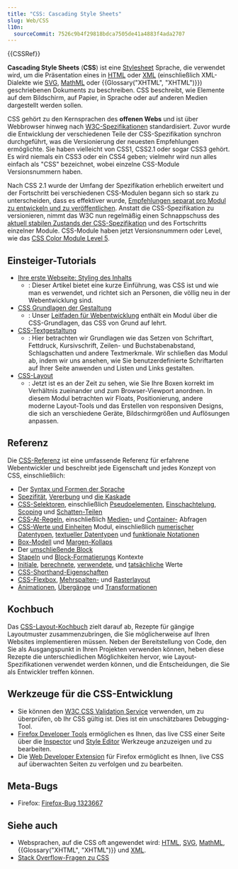 ```yaml
---
title: "CSS: Cascading Style Sheets"
slug: Web/CSS
l10n:
  sourceCommit: 7526c9b4f29818bdca7505de41a4883f4ada2707
---
```


{{CSSRef}}

**Cascading Style Sheets** (**CSS**) ist eine [Stylesheet](/de/docs/Web/API/StyleSheet) Sprache, die verwendet wird, um die Präsentation eines in [HTML](/de/docs/Web/HTML) oder [XML](/de/docs/Web/XML/Guides/XML_introduction) (einschließlich XML-Dialekte wie [SVG](/de/docs/Web/SVG), [MathML](/de/docs/Web/MathML) oder {{Glossary("XHTML", "XHTML")}}) geschriebenen Dokuments zu beschreiben. CSS beschreibt, wie Elemente auf dem Bildschirm, auf Papier, in Sprache oder auf anderen Medien dargestellt werden sollen.

CSS gehört zu den Kernsprachen des **offenen Webs** und ist über Webbrowser hinweg nach [W3C-Spezifikationen](https://www.w3.org/Style/CSS/#specs) standardisiert. Zuvor wurde die Entwicklung der verschiedenen Teile der CSS-Spezifikation synchron durchgeführt, was die Versionierung der neuesten Empfehlungen ermöglichte. Sie haben vielleicht von CSS1, CSS2.1 oder sogar CSS3 gehört. Es wird niemals ein CSS3 oder ein CSS4 geben; vielmehr wird nun alles einfach als "CSS" bezeichnet, wobei einzelne CSS-Module Versionsnummern haben.

Nach CSS 2.1 wurde der Umfang der Spezifikation erheblich erweitert und der Fortschritt bei verschiedenen CSS-Modulen begann sich so stark zu unterscheiden, dass es effektiver wurde, [Empfehlungen separat pro Modul zu entwickeln und zu veröffentlichen](https://www.w3.org/Style/CSS/current-work). Anstatt die CSS-Spezifikation zu versionieren, nimmt das W3C nun regelmäßig einen Schnappschuss des [aktuell stabilen Zustands der CSS-Spezifikation](https://www.w3.org/TR/css/) und des Fortschritts einzelner Module. CSS-Module haben jetzt Versionsnummern oder Level, wie das [CSS Color Module Level 5](https://drafts.csswg.org/css-color-5/).

## Einsteiger-Tutorials

- [Ihre erste Webseite: Styling des Inhalts](/de/docs/Learn_web_development/Getting_started/Your_first_website/Styling_the_content)
  - : Dieser Artikel bietet eine kurze Einführung, was CSS ist und wie man es verwendet, und richtet sich an Personen, die völlig neu in der Webentwicklung sind.
- [CSS Grundlagen der Gestaltung](/de/docs/Learn_web_development/Core/Styling_basics)
  - : Unser [Leitfaden für Webentwicklung](/de/docs/Learn_web_development) enthält ein Modul über die CSS-Grundlagen, das CSS von Grund auf lehrt.
- [CSS-Textgestaltung](/de/docs/Learn_web_development/Core/Text_styling)
  - : Hier betrachten wir Grundlagen wie das Setzen von Schriftart, Fettdruck, Kursivschrift, Zeilen- und Buchstabenabstand, Schlagschatten und andere Textmerkmale. Wir schließen das Modul ab, indem wir uns ansehen, wie Sie benutzerdefinierte Schriftarten auf Ihrer Seite anwenden und Listen und Links gestalten.
- [CSS-Layout](/de/docs/Learn_web_development/Core/CSS_layout)
  - : Jetzt ist es an der Zeit zu sehen, wie Sie Ihre Boxen korrekt im Verhältnis zueinander und zum Browser-Viewport anordnen. In diesem Modul betrachten wir Floats, Positionierung, andere moderne Layout-Tools und das Erstellen von responsiven Designs, die sich an verschiedene Geräte, Bildschirmgrößen und Auflösungen anpassen.

## Referenz

Die [CSS-Referenz](/de/docs/Web/CSS/Reference) ist eine umfassende Referenz für erfahrene Webentwickler und beschreibt jede Eigenschaft und jedes Konzept von CSS, einschließlich:

- Der [Syntax und Formen der Sprache](/de/docs/Web/CSS/CSS_syntax/Syntax)
- [Spezifität](/de/docs/Web/CSS/CSS_cascade/Specificity), [Vererbung](/de/docs/Web/CSS/CSS_cascade/Inheritance) und [die Kaskade](/de/docs/Web/CSS/CSS_cascade/Cascade)
- [CSS-Selektoren](/de/docs/Web/CSS/CSS_selectors), einschließlich [Pseudoelementen](/de/docs/Web/CSS/CSS_pseudo-elements), [Einschachtelung](/de/docs/Web/CSS/CSS_nesting), [Scoping](/de/docs/Web/CSS/CSS_scoping) und [Schatten-Teilen](/de/docs/Web/CSS/CSS_shadow_parts)
- [CSS-At-Regeln](/de/docs/Web/CSS/CSS_syntax/At-rule), einschließlich [Medien-](/de/docs/Web/CSS/CSS_media_queries) und [Container-](/de/docs/Web/CSS/CSS_containment) Abfragen
- [CSS-Werte und Einheiten](/de/docs/Web/CSS/CSS_Values_and_Units) Modul, einschließlich [numerischer Datentypen](/de/docs/Web/CSS/CSS_Values_and_Units/Numeric_data_types), [textueller Datentypen](/de/docs/Web/CSS/CSS_Values_and_Units/Textual_data_types) und [funktionale Notationen](/de/docs/Web/CSS/CSS_Values_and_Units/CSS_Value_Functions)
- [Box-Modell](/de/docs/Web/CSS/CSS_box_model/Introduction_to_the_CSS_box_model) und [Margen-Kollaps](/de/docs/Web/CSS/CSS_box_model/Mastering_margin_collapsing)
- Der [umschließende Block](/de/docs/Web/CSS/CSS_display/Containing_block)
- [Stapeln](/de/docs/Web/CSS/CSS_positioned_layout/Understanding_z-index/Stacking_context) und [Block-Formatierungs](/de/docs/Web/CSS/CSS_display/Block_formatting_context) Kontexte
- [Initiale](/de/docs/Web/CSS/CSS_cascade/initial_value), [berechnete](/de/docs/Web/CSS/CSS_cascade/computed_value), [verwendete](/de/docs/Web/CSS/CSS_cascade/used_value), und [tatsächliche](/de/docs/Web/CSS/CSS_cascade/actual_value) Werte
- [CSS-Shorthand-Eigenschaften](/de/docs/Web/CSS/CSS_cascade/Shorthand_properties)
- [CSS-Flexbox](/de/docs/Web/CSS/CSS_flexible_box_layout), [Mehrspalten-](/de/docs/Web/CSS/CSS_multicol_layout) und [Rasterlayout](/de/docs/Web/CSS/CSS_grid_layout)
- [Animationen](/de/docs/Web/CSS/CSS_animations), [Übergänge](/de/docs/Web/CSS/CSS_transitions) und [Transformationen](/de/docs/Web/CSS/CSS_transforms)

## Kochbuch

Das [CSS-Layout-Kochbuch](/de/docs/Web/CSS/Layout_cookbook) zielt darauf ab, Rezepte für gängige Layoutmuster zusammenzubringen, die Sie möglicherweise auf Ihren Websites implementieren müssen. Neben der Bereitstellung von Code, den Sie als Ausgangspunkt in Ihren Projekten verwenden können, heben diese Rezepte die unterschiedlichen Möglichkeiten hervor, wie Layout-Spezifikationen verwendet werden können, und die Entscheidungen, die Sie als Entwickler treffen können.

## Werkzeuge für die CSS-Entwicklung

- Sie können den [W3C CSS Validation Service](https://jigsaw.w3.org/css-validator/) verwenden, um zu überprüfen, ob Ihr CSS gültig ist. Dies ist ein unschätzbares Debugging-Tool.
- [Firefox Developer Tools](https://firefox-source-docs.mozilla.org/devtools-user/index.html) ermöglichen es Ihnen, das live CSS einer Seite über die [Inspector](https://firefox-source-docs.mozilla.org/devtools-user/page_inspector/index.html) und [Style Editor](https://firefox-source-docs.mozilla.org/devtools-user/style_editor/index.html) Werkzeuge anzuzeigen und zu bearbeiten.
- Die [Web Developer Extension](https://addons.mozilla.org/en-US/firefox/addon/web-developer/) für Firefox ermöglicht es Ihnen, live CSS auf überwachten Seiten zu verfolgen und zu bearbeiten.

## Meta-Bugs

- Firefox: [Firefox-Bug 1323667](https://bugzil.la/1323667)

## Siehe auch

- Websprachen, auf die CSS oft angewendet wird: [HTML](/de/docs/Web/HTML), [SVG](/de/docs/Web/SVG), [MathML](/de/docs/Web/MathML), {{Glossary("XHTML", "XHTML")}} und [XML](/de/docs/Web/XML/Guides/XML_introduction).
- [Stack Overflow-Fragen zu CSS](https://stackoverflow.com/questions/tagged/css)
